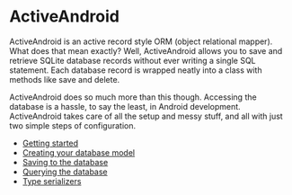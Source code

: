 ActiveAndroid
=============
ActiveAndroid is an active record style ORM (object relational mapper). What does that mean exactly? Well, ActiveAndroid allows you to save and retrieve SQLite database records without ever writing a single SQL statement. Each database record is wrapped neatly into a class with methods like save and delete.

ActiveAndroid does so much more than this though. Accessing the database is a hassle, to say the least, in Android development. ActiveAndroid takes care of all the setup and messy stuff, and all with just two simple steps of configuration.

* [Getting started](http://github.com/pardom/ActiveAndroid/wiki/Getting-started)
* [Creating your database model](http://github.com/pardom/ActiveAndroid/wiki/Creating-your-database-model)
* [Saving to the database](http://github.com/pardom/ActiveAndroid/wiki/Saving-to-the-database)
* [Querying the database](http://github.com/pardom/ActiveAndroid/wiki/Querying-the-database)
* [Type serializers](http://github.com/pardom/ActiveAndroid/wiki/Type-serializers)